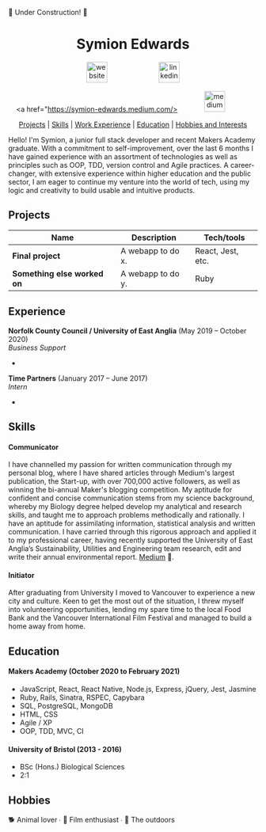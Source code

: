 :construction: Under Construction! :construction:

<div align="center">

# Symion Edwards
<a href="https://www.symion.co.uk/">
<img src="https://cdn1.iconfinder.com/data/icons/social-media-outline-6/128/SocialMedia_Website-Outline-512.png" alt="website" hspace="50" height="42" width="42"></a>

<a href="https://www.linkedin.com/in/symion-edwards-433158109/">
<img src="https://www.iconfinder.com/data/icons/free-social-icons/67/linkedin_circle_color-512.png" alt="linkedin" hspace="50" height="42" width="42"></a>

<a href="https://symion-edwards.medium.com/>
<img src="https://cdn1.iconfinder.com/data/icons/social-media-circle-7/512/Circled_Medium_svg5-512.png" alt="medium" hspace="50" height="42" width="42"></a>

[Projects](#About-My-Projects) | [Skills](#About-My-Skills) | [Work Experience](#About-My-Experience) | [Education](#About-My-Education) | [Hobbies and Interests](#hobbies-and-interests) 

</div>

Hello! I'm Symion, a junior full stack developer and recent Makers Academy graduate. With a commitment to self-improvement, over the last 6 months I have gained experience with an assortment of technologies as well as principles such as OOP, TDD, version control and Agile practices. A career-changer, with extensive experience within higher education and the public sector, I am eager to continue my venture into the world of tech, using my logic and creativity to build usable and intuitive products. 



## Projects

| Name                         | Description       | Tech/tools        |
| ---------------------------- | ----------------- | ----------------- |
| **Final project**            | A webapp to do x. | React, Jest, etc. |
| **Something else worked on** | A webapp to do y. | Ruby              |

## Experience

**Norfolk County Council / University of East Anglia** (May 2019 – October 2020)  
_Business Support_

- 

**Time Partners** (January 2017 – June 2017)  
_Intern_

- 

## Skills
#### Communicator
I have channelled my passion for written communication through my personal blog, where I have shared articles through Medium's largest publication, the Start-up, with over 700,000 active followers, as well as winning the bi-annual Maker's blogging competition. My aptitude for confident and concise communication stems from my science background, whereby my Biology degree helped develop my analytical and research skills, and taught me to approach problems methodically and rationally. I have an aptitude for assimilating information, statistical analysis and written communication.  I have carried through this rigorous approach and applied it to my professional career, having recently supported the University of East Anglia’s Sustainability, Utilities and Engineering team research, edit and write their annual environmental report. [Medium](https://medium.com/@symion.edwards) :eyes:.

#### Initiator 
After graduating from University I moved to Vancouver to experience a new city and culture.  Keen to get the most out of the situation, I threw myself into volunteering opportunities, lending my spare time to the local Food Bank and the Vancouver International Film Festival and managed to build a home away from home.  

## Education

#### Makers Academy (October 2020 to February 2021)

- JavaScript, React, React Native, Node.js, Express, jQuery, Jest, Jasmine
- Ruby, Rails, Sinatra, RSPEC, Capybara
- SQL, PostgreSQL, MongoDB
- HTML, CSS
- Agile / XP
- OOP, TDD, MVC, CI

#### University of Bristol (2013 - 2016)

- BSc (Hons.) Biological Sciences
- 2:1

## Hobbies

:dog2: Animal lover ∙ :movie_camera: Film enthusiast ∙ :sunrise_over_mountains: The outdoors
